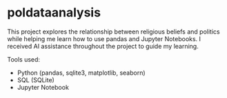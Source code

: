 # poldataanalysis
This project explores the relationship between religious beliefs and politics while helping me learn how to use pandas and Jupyter Notebooks. I received AI assistance throughout the project to guide my learning.

Tools used:
- Python (pandas, sqlite3, matplotlib, seaborn)
- SQL (SQLite)
- Jupyter Notebook
